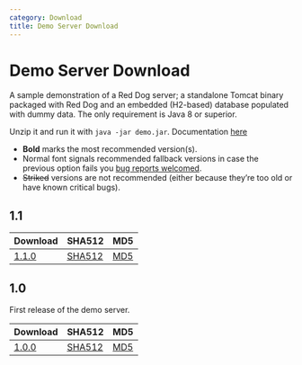 ```yaml
---
category: Download
title: Demo Server Download
---
```


# Demo Server Download

A sample demonstration of a Red Dog server; a standalone Tomcat binary packaged with Red Dog and an embedded (H2-based) database populated with dummy data. The only requirement is Java 8 or superior.

Unzip it and run it with `java -jar demo.jar`. Documentation [here](demo-server.html)

- **Bold** marks the most recommended version(s).
- Normal font signals recommended fallback versions in case the previous option fails you [bug reports welcomed](https://github.com/NICMx/rdap-server/issues).
- ~~Striked~~ versions are not recommended (either because they’re too old or have known critical bugs).

## 1.1

|Download |SHA512    |MD5    |
|:--------|:---------|:------|
|[1.1.0](https://github.com/NICMx/releases/raw/master/RedDog/rdap-server-demo-1.1.0.zip)|[SHA512](https://github.com/NICMx/releases/raw/master/RedDog/rdap-server-demo-1.1.0.zip.sha)|[MD5](https://github.com/NICMx/releases/raw/master/RedDog/rdap-server-demo-1.1.0.zip.md5)|

## 1.0

First release of the demo server.

|Download |SHA512    |MD5    |
|:--------|:---------|:------|
|[1.0.0](https://github.com/NICMx/releases/raw/master/RedDog/rdap-server-demo-1.0.zip)|[SHA512](https://github.com/NICMx/releases/raw/master/RedDog/rdap-server-demo-1.0.sha)|[MD5](https://github.com/NICMx/releases/raw/master/RedDog/rdap-server-demo-1.0.md5)|

